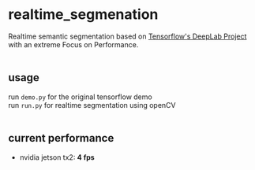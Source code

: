 # realtime_segmenation
Realtime semantic segmentation based on [Tensorflow's DeepLab Project](https://github.com/tensorflow/models/tree/master/research/deeplab) with an extreme Focus on Performance. 
<br />
<br />
## usage
run `demo.py` for the original tensorflow demo
<br />
run `run.py` for realtime segmentation using openCV
<br />
<br />
## current performance
- nvidia jetson tx2: **4 fps**
